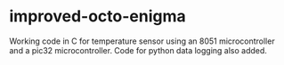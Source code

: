 # improved-octo-enigma
Working code in C for temperature sensor using an 8051 microcontroller and a pic32 microcontroller. Code for python data logging also added. 
